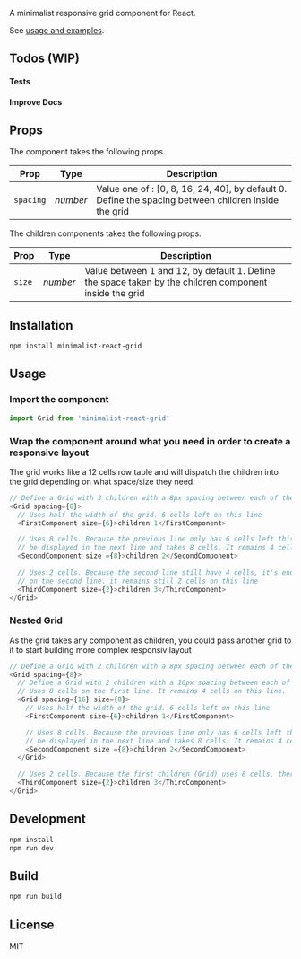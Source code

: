 A minimalist responsive grid component for React.

See [usage and examples](https://juliensanmartin.github.io/minimalist-react-grid/).

## Todos (WIP)
#### Tests
#### Improve Docs

## Props

The component takes the following props.

| Prop              | Type       | Description |
|-------------------|------------|-------------|
| `spacing`         | _number_   | Value one of : [0, 8, 16, 24, 40], by default 0. Define the spacing between children inside the grid |

The children components takes the following props.

| Prop              | Type       | Description |
|-------------------|------------|-------------|
| `size`            | _number_   | Value between 1 and 12, by default 1. Define the space taken by the children component inside the grid |

## Installation

```bash
npm install minimalist-react-grid
```

## Usage

### Import the component

```javascript
import Grid from 'minimalist-react-grid'
```

### Wrap the component around what you need in order to create a responsive layout

The grid works like a 12 cells row table and will dispatch the children into the grid depending on what space/size they need.

```javascript
// Define a Grid with 3 children with a 8px spacing between each of the children.
<Grid spacing={8}>
  // Uses half the width of the grid. 6 cells left on this line
  <FirstComponent size={6}>children 1</FirstComponent> 

  // Uses 8 cells. Because the previous line only has 6 cells left this component will
  // be displayed in the next line and takes 8 cells. It remains 4 cells on the second line. 
  <SecondComponent size ={8}>children 2</SecondComponent>
  
  // Uses 2 cells. Because the second line still have 4 cells, it's enough to displays the third component
  // on the second line. it remains still 2 cells on this line
  <ThirdComponent size={2}>children 3</ThirdComponent>
</Grid>
```

### Nested Grid

As the grid takes any component as children, you could pass another grid to it to start building more complex responsiv layout

```javascript
// Define a Grid with 2 children with a 8px spacing between each of the children.
<Grid spacing={8}>
  // Define a Grid with 2 children with a 16px spacing between each of the children.
  // Uses 8 cells on the first line. It remains 4 cells on this line.
  <Grid spacing={16} size={8}>
    // Uses half the width of the grid. 6 cells left on this line
    <FirstComponent size={6}>children 1</FirstComponent> 

    // Uses 8 cells. Because the previous line only has 6 cells left this component will
    // be displayed in the next line and takes 8 cells. It remains 4 cells on the second line. 
    <SecondComponent size ={8}>children 2</SecondComponent>
  </Grid>  
  
  // Uses 2 cells. Because the first children (Grid) uses 8 cells, there is still 4 cells available which is enough to displays the // third component on the second line. it remains still 2 cells on this line.
  <ThirdComponent size={2}>children 3</ThirdComponent>
</Grid>
```

## Development

```javascript
npm install
npm run dev
```

## Build

```javascript
npm run build
```

## License

MIT
